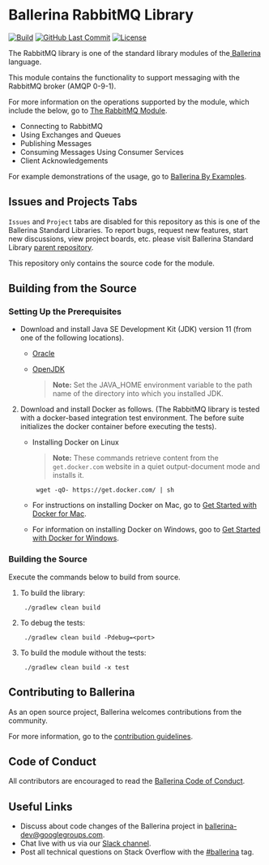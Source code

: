 Ballerina RabbitMQ Library
===================

[![Build](https://github.com/ballerina-platform/module-ballerinax-rabbitmq/workflows/Build/badge.svg)](https://github.com/ballerina-platform/module-ballerinax-rabbitmq/actions?query=workflow%3ABuild)
[![GitHub Last Commit](https://img.shields.io/github/last-commit/ballerina-platform/module-ballerinax-rabbitmq.svg)](https://github.com/ballerina-platform/module-ballerinax-rabbitmq/commits/master)
[![License](https://img.shields.io/badge/License-Apache%202.0-blue.svg)](https://opensource.org/licenses/Apache-2.0)

The RabbitMQ library is one of the standard library modules of the<a target="_blank" href="https://ballerina.io/"> 
Ballerina</a> language.

This module contains the functionality to support messaging with the RabbitMQ broker (AMQP 0-9-1). 

For more information on the operations supported by the module, which include the below, go to [The RabbitMQ Module](https://ballerina.io/swan-lake/learn/api-docs/ballerina/rabbitmq/).

- Connecting to RabbitMQ
- Using Exchanges and Queues
- Publishing Messages
- Consuming Messages Using Consumer Services
- Client Acknowledgements 

For example demonstrations of the usage, go to [Ballerina By Examples](https://ballerina.io/learn/by-example/rabbitmq-producer.html).

## Issues and Projects Tabs

`Issues` and `Project` tabs are disabled for this repository as this is one of the Ballerina Standard Libraries. To report bugs, request new features, start new discussions, view project boards, etc. please visit Ballerina Standard Library [parent repository](https://github.com/ballerina-platform/ballerina-standard-library). 

This repository only contains the source code for the module.

## Building from the Source

### Setting Up the Prerequisites

* Download and install Java SE Development Kit (JDK) version 11 (from one of the following locations).

   * [Oracle](https://www.oracle.com/java/technologies/javase-jdk11-downloads.html)

   * [OpenJDK](https://adoptopenjdk.net/)

        > **Note:** Set the JAVA_HOME environment variable to the path name of the directory into which you installed JDK.

2. Download and install Docker as follows. (The RabbitMQ library is tested with a docker-based integration test
 environment. The before suite initializes the docker container before executing the tests).

   * Installing Docker on Linux

        > **Note:** These commands retrieve content from the `get.docker.com` website in a quiet output-document mode and installs it.
   
          wget -qO- https://get.docker.com/ | sh
   
   * For instructions on installing Docker on Mac, go to <a target="_blank" href="https://docs.docker.com/docker-for-mac/">Get Started with Docker for Mac</a>.
  
   * For information on installing Docker on Windows, goo to <a target="_blank" href="https://docs.docker.com/docker-for-windows/">Get Started with Docker for Windows</a>.

### Building the Source

Execute the commands below to build from source.

1. To build the library:
        
        ./gradlew clean build

2. To debug the tests:

        ./gradlew clean build -Pdebug=<port>
        
3. To build the module without the tests:
        
        ./gradlew clean build -x test

## Contributing to Ballerina

As an open source project, Ballerina welcomes contributions from the community. 

For more information, go to the [contribution guidelines](https://github.com/ballerina-platform/ballerina-lang/blob/master/CONTRIBUTING.md).

## Code of Conduct

All contributors are encouraged to read the [Ballerina Code of Conduct](https://ballerina.io/code-of-conduct).

## Useful Links

* Discuss about code changes of the Ballerina project in [ballerina-dev@googlegroups.com](mailto:ballerina-dev@googlegroups.com).
* Chat live with us via our [Slack channel](https://ballerina.io/community/slack/).
* Post all technical questions on Stack Overflow with the [#ballerina](https://stackoverflow.com/questions/tagged/ballerina) tag.
